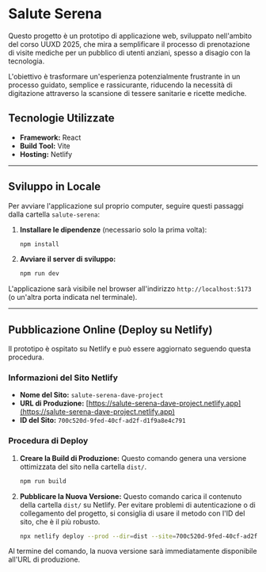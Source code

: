# Salute Serena

Questo progetto è un prototipo di applicazione web, sviluppato nell'ambito del corso UUXD 2025, che mira a semplificare il processo di prenotazione di visite mediche per un pubblico di utenti anziani, spesso a disagio con la tecnologia.

L'obiettivo è trasformare un'esperienza potenzialmente frustrante in un processo guidato, semplice e rassicurante, riducendo la necessità di digitazione attraverso la scansione di tessere sanitarie e ricette mediche.

## Tecnologie Utilizzate

- **Framework:** React
- **Build Tool:** Vite
- **Hosting:** Netlify

---

## Sviluppo in Locale

Per avviare l'applicazione sul proprio computer, seguire questi passaggi dalla cartella `salute-serena`:

1.  **Installare le dipendenze** (necessario solo la prima volta):
    ```bash
    npm install
    ```

2.  **Avviare il server di sviluppo:**
    ```bash
    npm run dev
    ```

L'applicazione sarà visibile nel browser all'indirizzo `http://localhost:5173` (o un'altra porta indicata nel terminale).

---

## Pubblicazione Online (Deploy su Netlify)

Il prototipo è ospitato su Netlify e può essere aggiornato seguendo questa procedura.

### Informazioni del Sito Netlify

- **Nome del Sito:** `salute-serena-dave-project`
- **URL di Produzione:** [https://salute-serena-dave-project.netlify.app](https://salute-serena-dave-project.netlify.app)
- **ID del Sito:** `700c520d-9fed-40cf-ad2f-d1f9a8e4c791`

### Procedura di Deploy

1.  **Creare la Build di Produzione:**
    Questo comando genera una versione ottimizzata del sito nella cartella `dist/`.
    ```bash
    npm run build
    ```

2.  **Pubblicare la Nuova Versione:**
    Questo comando carica il contenuto della cartella `dist/` su Netlify. Per evitare problemi di autenticazione o di collegamento del progetto, si consiglia di usare il metodo con l'ID del sito, che è il più robusto.

    ```bash
    npx netlify deploy --prod --dir=dist --site=700c520d-9fed-40cf-ad2f-d1f9a8e4c791
    ```

Al termine del comando, la nuova versione sarà immediatamente disponibile all'URL di produzione.